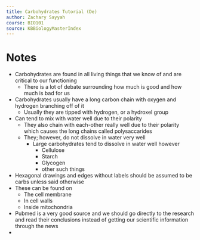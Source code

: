 ```yaml
---
title: Carbohydrates Tutorial (De)
author: Zachary Sayyah
course: BIO101
source: KBBiologyMasterIndex
---
```

# Notes
- Carbohydrates are found in all living things that we know of and are critical to our functioning
    - There is a lot of debate surrounding how much is good and how much is bad for us
- Carbohydrates usually have a long carbon chain with oxygen and hydrogen branching off of it
    - Usually they are tipped with hydrogen, or a hydroxel group
- Can tend to mix with water well due to their polarity
    - They also chain with each-other really well due to their polarity which causes the long chains called polysaccarides 
    - They; however, do not dissolve in water very well
        - Large carbohydrates tend to dissolve in water well however
            - Cellulose
            - Starch
            - Glycogen
            - other such things
-  Hexagonal drawings and edges without labels should be assumed to be carbs unless said otherwise
-  These can be found on
    -  The cell membrane
    -  In cell walls
    -  Inside mitochondria
- Pubmed is a very good source and we should go directly to the research and read their conclusions instead of getting our scientific information through the news
- 